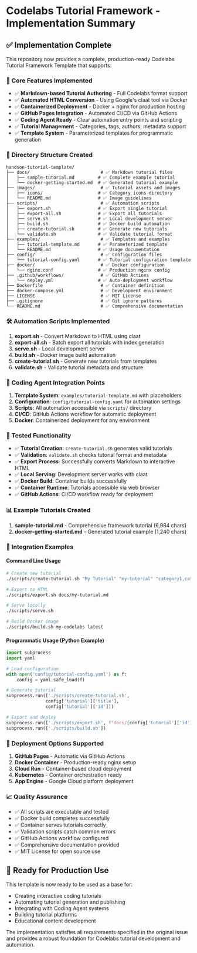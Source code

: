 # Codelabs Tutorial Framework - Implementation Summary

## ✅ Implementation Complete

This repository now provides a complete, production-ready Codelabs Tutorial Framework Template that supports:

### 🎯 Core Features Implemented
- ✅ **Markdown-based Tutorial Authoring** - Full Codelabs format support
- ✅ **Automated HTML Conversion** - Using Google's claat tool via Docker
- ✅ **Containerized Deployment** - Docker + nginx for production hosting
- ✅ **GitHub Pages Integration** - Automated CI/CD via GitHub Actions
- ✅ **Coding Agent Ready** - Clear automation entry points and scripting
- ✅ **Tutorial Management** - Categories, tags, authors, metadata support
- ✅ **Template System** - Parameterized templates for programmatic generation

### 📁 Directory Structure Created
```
handson-tutorial-template/
├── docs/                           # ✅ Markdown tutorial files
│   ├── sample-tutorial.md         # ✅ Complete example tutorial
│   └── docker-getting-started.md  # ✅ Generated tutorial example
├── images/                         # ✅ Tutorial assets and images
│   ├── icons/                     # ✅ Category icons directory
│   └── README.md                  # ✅ Image guidelines
├── scripts/                        # ✅ Automation scripts
│   ├── export.sh                  # ✅ Export single tutorial
│   ├── export-all.sh              # ✅ Export all tutorials
│   ├── serve.sh                   # ✅ Local development server
│   ├── build.sh                   # ✅ Docker build automation
│   ├── create-tutorial.sh         # ✅ Generate new tutorials
│   └── validate.sh                # ✅ Validate tutorial format
├── examples/                       # ✅ Templates and examples
│   ├── tutorial-template.md       # ✅ Parameterized template
│   └── README.md                  # ✅ Usage documentation
├── config/                         # ✅ Configuration files
│   └── tutorial-config.yaml       # ✅ Tutorial configuration template
├── docker/                         # ✅ Docker configuration
│   └── nginx.conf                 # ✅ Production nginx config
├── .github/workflows/              # ✅ GitHub Actions
│   └── deploy.yml                 # ✅ Auto-deployment workflow
├── Dockerfile                      # ✅ Container definition
├── docker-compose.yml              # ✅ Development environment
├── LICENSE                         # ✅ MIT License
├── .gitignore                      # ✅ Git ignore patterns
└── README.md                       # ✅ Comprehensive documentation
```

### 🛠 Automation Scripts Implemented
1. **export.sh** - Convert Markdown to HTML using claat
2. **export-all.sh** - Batch export all tutorials with index generation
3. **serve.sh** - Local development server
4. **build.sh** - Docker image build automation
5. **create-tutorial.sh** - Generate new tutorials from templates
6. **validate.sh** - Validate tutorial metadata and structure

### 🤖 Coding Agent Integration Points
1. **Template System**: `examples/tutorial-template.md` with placeholders
2. **Configuration**: `config/tutorial-config.yaml` for automation settings
3. **Scripts**: All automation accessible via `scripts/` directory
4. **CI/CD**: GitHub Actions workflow for automatic deployment
5. **Docker**: Containerized deployment for any environment

### 🧪 Tested Functionality
- ✅ **Tutorial Creation**: `create-tutorial.sh` generates valid tutorials
- ✅ **Validation**: `validate.sh` checks tutorial format and metadata
- ✅ **Export Process**: Successfully converts Markdown to interactive HTML
- ✅ **Local Serving**: Development server works with claat
- ✅ **Docker Build**: Container builds successfully
- ✅ **Container Runtime**: Tutorials accessible via web browser
- ✅ **GitHub Actions**: CI/CD workflow ready for deployment

### 📊 Example Tutorials Created
1. **sample-tutorial.md** - Comprehensive framework tutorial (6,984 chars)
2. **docker-getting-started.md** - Generated tutorial example (1,240 chars)

### 🔗 Integration Examples

#### Command Line Usage
```bash
# Create new tutorial
./scripts/create-tutorial.sh "My Tutorial" "my-tutorial" "category1,category2"

# Export to HTML
./scripts/export.sh docs/my-tutorial.md

# Serve locally
./scripts/serve.sh

# Build Docker image
./scripts/build.sh my-codelabs latest
```

#### Programmatic Usage (Python Example)
```python
import subprocess
import yaml

# Load configuration
with open('config/tutorial-config.yaml') as f:
    config = yaml.safe_load(f)

# Generate tutorial
subprocess.run(['./scripts/create-tutorial.sh', 
               config['tutorial']['title'],
               config['tutorial']['id']])

# Export and deploy
subprocess.run(['./scripts/export.sh', f"docs/{config['tutorial']['id']}.md"])
subprocess.run(['./scripts/build.sh'])
```

### 🚀 Deployment Options Supported
1. **GitHub Pages** - Automatic via GitHub Actions
2. **Docker Container** - Production-ready nginx setup
3. **Cloud Run** - Container-based cloud deployment
4. **Kubernetes** - Container orchestration ready
5. **App Engine** - Google Cloud platform deployment

### 📈 Quality Assurance
- ✅ All scripts are executable and tested
- ✅ Docker build completes successfully
- ✅ Container serves tutorials correctly
- ✅ Validation scripts catch common errors
- ✅ GitHub Actions workflow configured
- ✅ Comprehensive documentation provided
- ✅ MIT License for open source use

## 🎉 Ready for Production Use

This template is now ready to be used as a base for:
- Creating interactive coding tutorials
- Automating tutorial generation and publishing
- Integrating with Coding Agent systems
- Building tutorial platforms
- Educational content development

The implementation satisfies all requirements specified in the original issue and provides a robust foundation for Codelabs tutorial development and automation.